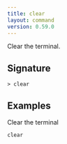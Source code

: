 ```yaml
---
title: clear
layout: command
version: 0.59.0
---
```


Clear the terminal.

## Signature

```> clear ```

## Examples

Clear the terminal
```shell
clear
```

